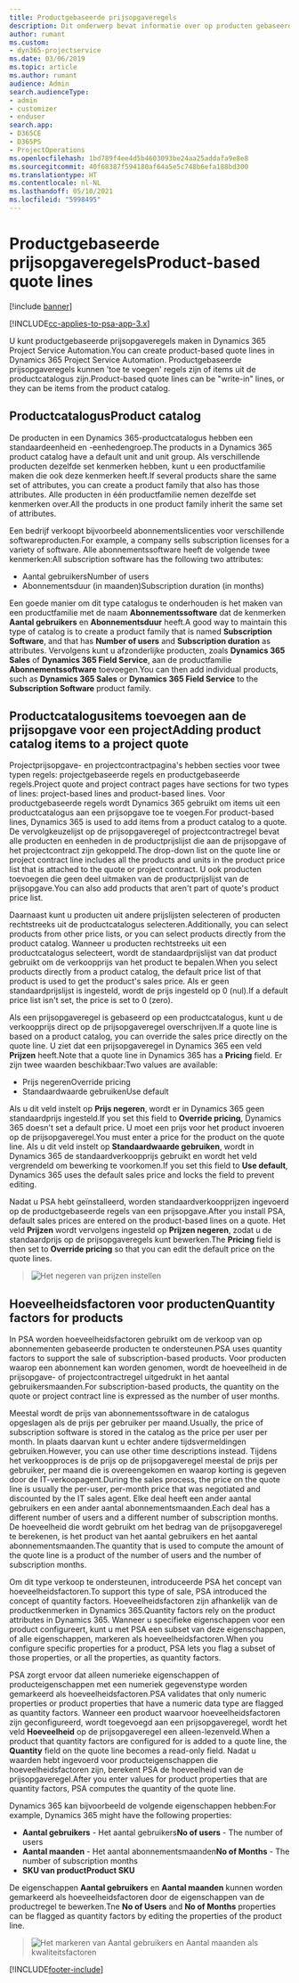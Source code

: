 ```yaml
---
title: Productgebaseerde prijsopgaveregels
description: Dit onderwerp bevat informatie over op producten gebaseerde prijsopgaveregels.
author: rumant
ms.custom:
- dyn365-projectservice
ms.date: 03/06/2019
ms.topic: article
ms.author: rumant
audience: Admin
search.audienceType:
- admin
- customizer
- enduser
search.app:
- D365CE
- D365PS
- ProjectOperations
ms.openlocfilehash: 1bd789f4ee4d5b4603093be24aa25addafa9e8e8
ms.sourcegitcommit: 40f68387f594180af64a5e5c748b6efa188bd300
ms.translationtype: HT
ms.contentlocale: nl-NL
ms.lasthandoff: 05/10/2021
ms.locfileid: "5998495"
---
```

# <a name="product-based-quote-lines"></a><span data-ttu-id="072bf-103">Productgebaseerde prijsopgaveregels</span><span class="sxs-lookup"><span data-stu-id="072bf-103">Product-based quote lines</span></span>

[!include [banner](../includes/psa-now-project-operations.md)]

[!INCLUDE[cc-applies-to-psa-app-3.x](../includes/cc-applies-to-psa-app-3x.md)]


<span data-ttu-id="072bf-104">U kunt productgebaseerde prijsopgaveregels maken in Dynamics 365 Project Service Automation.</span><span class="sxs-lookup"><span data-stu-id="072bf-104">You can create product-based quote lines in Dynamics 365 Project Service Automation.</span></span> <span data-ttu-id="072bf-105">Productgebaseerde prijsopgaveregels kunnen 'toe te voegen' regels zijn of items uit de productcatalogus zijn.</span><span class="sxs-lookup"><span data-stu-id="072bf-105">Product-based quote lines can be "write-in" lines, or they can be items from the product catalog.</span></span>

## <a name="product-catalog"></a><span data-ttu-id="072bf-106">Productcatalogus</span><span class="sxs-lookup"><span data-stu-id="072bf-106">Product catalog</span></span>

<span data-ttu-id="072bf-107">De producten in een Dynamics 365-productcatalogus hebben een standaardeenheid en -eenhedengroep.</span><span class="sxs-lookup"><span data-stu-id="072bf-107">The products in a Dynamics 365 product catalog have a default unit and unit group.</span></span> <span data-ttu-id="072bf-108">Als verschillende producten dezelfde set kenmerken hebben, kunt u een productfamilie maken die ook deze kenmerken heeft.</span><span class="sxs-lookup"><span data-stu-id="072bf-108">If several products share the same set of attributes, you can create a product family that also has those attributes.</span></span> <span data-ttu-id="072bf-109">Alle producten in één productfamilie nemen dezelfde set kenmerken over.</span><span class="sxs-lookup"><span data-stu-id="072bf-109">All the products in one product family inherit the same set of attributes.</span></span>

<span data-ttu-id="072bf-110">Een bedrijf verkoopt bijvoorbeeld abonnementslicenties voor verschillende softwareproducten.</span><span class="sxs-lookup"><span data-stu-id="072bf-110">For example, a company sells subscription licenses for a variety of software.</span></span> <span data-ttu-id="072bf-111">Alle abonnementssoftware heeft de volgende twee kenmerken:</span><span class="sxs-lookup"><span data-stu-id="072bf-111">All subscription software has the following two attributes:</span></span>

- <span data-ttu-id="072bf-112">Aantal gebruikers</span><span class="sxs-lookup"><span data-stu-id="072bf-112">Number of users</span></span> 
- <span data-ttu-id="072bf-113">Abonnementsduur (in maanden)</span><span class="sxs-lookup"><span data-stu-id="072bf-113">Subscription duration (in months)</span></span>

<span data-ttu-id="072bf-114">Een goede manier om dit type catalogus te onderhouden is het maken van een productfamilie met de naam **Abonnementssoftware** dat de kenmerken **Aantal gebruikers** en **Abonnementsduur** heeft.</span><span class="sxs-lookup"><span data-stu-id="072bf-114">A good way to maintain this type of catalog is to create a product family that is named **Subscription Software**, and that has **Number of users** and **Subscription duration** as attributes.</span></span> <span data-ttu-id="072bf-115">Vervolgens kunt u afzonderlijke producten, zoals **Dynamics 365 Sales** of **Dynamics 365 Field Service**, aan de productfamilie **Abonnementssoftware** toevoegen.</span><span class="sxs-lookup"><span data-stu-id="072bf-115">You can then add individual products, such as **Dynamics 365 Sales** or **Dynamics 365 Field Service** to the **Subscription Software** product family.</span></span>

## <a name="adding-product-catalog-items-to-a-project-quote"></a><span data-ttu-id="072bf-116">Productcatalogusitems toevoegen aan de prijsopgave voor een project</span><span class="sxs-lookup"><span data-stu-id="072bf-116">Adding product catalog items to a project quote</span></span>

<span data-ttu-id="072bf-117">Projectprijsopgave- en projectcontractpagina's hebben secties voor twee typen regels: projectgebaseerde regels en productgebaseerde regels.</span><span class="sxs-lookup"><span data-stu-id="072bf-117">Project quote and project contract pages have sections for two types of lines: project-based lines and product-based lines.</span></span> <span data-ttu-id="072bf-118">Voor productgebaseerde regels wordt Dynamics 365 gebruikt om items uit een productcatalogus aan een prijsopgave toe te voegen.</span><span class="sxs-lookup"><span data-stu-id="072bf-118">For product-based lines, Dynamics 365 is used to add items from a product catalog to a quote.</span></span> <span data-ttu-id="072bf-119">De vervolgkeuzelijst op de prijsopgaveregel of projectcontractregel bevat alle producten en eenheden in de productprijslijst die aan de prijsopgave of het projectcontract zijn gekoppeld.</span><span class="sxs-lookup"><span data-stu-id="072bf-119">The drop-down list on the quote line or project contract line includes all the products and units in the product price list that is attached to the quote or project contract.</span></span> <span data-ttu-id="072bf-120">U ook producten toevoegen die geen deel uitmaken van de productprijslijst van de prijsopgave.</span><span class="sxs-lookup"><span data-stu-id="072bf-120">You can also add products that aren't part of quote's product price list.</span></span>

<span data-ttu-id="072bf-121">Daarnaast kunt u producten uit andere prijslijsten selecteren of producten rechtstreeks uit de productcatalogus selecteren.</span><span class="sxs-lookup"><span data-stu-id="072bf-121">Additionally, you can select products from other price lists, or you can select products directly from the product catalog.</span></span> <span data-ttu-id="072bf-122">Wanneer u producten rechtstreeks uit een productcatalogus selecteert, wordt de standaardprijslijst van dat product gebruikt om de verkoopprijs van het product te bepalen.</span><span class="sxs-lookup"><span data-stu-id="072bf-122">When you select products directly from a product catalog, the default price list of that product is used to get the product's sales price.</span></span> <span data-ttu-id="072bf-123">Als er geen standaardprijslijst is ingesteld, wordt de prijs ingesteld op 0 (nul).</span><span class="sxs-lookup"><span data-stu-id="072bf-123">If a default price list isn't set, the price is set to 0 (zero).</span></span>

<span data-ttu-id="072bf-124">Als een prijsopgaveregel is gebaseerd op een productcatalogus, kunt u de verkoopprijs direct op de prijsopgaveregel overschrijven.</span><span class="sxs-lookup"><span data-stu-id="072bf-124">If a quote line is based on a product catalog, you can override the sales price directly on the quote line.</span></span> <span data-ttu-id="072bf-125">U ziet dat een prijsopgaveregel in Dynamics 365 een veld **Prijzen** heeft.</span><span class="sxs-lookup"><span data-stu-id="072bf-125">Note that a quote line in Dynamics 365 has a **Pricing** field.</span></span> <span data-ttu-id="072bf-126">Er zijn twee waarden beschikbaar:</span><span class="sxs-lookup"><span data-stu-id="072bf-126">Two values are available:</span></span>

- <span data-ttu-id="072bf-127">Prijs negeren</span><span class="sxs-lookup"><span data-stu-id="072bf-127">Override pricing</span></span>  
- <span data-ttu-id="072bf-128">Standaardwaarde gebruiken</span><span class="sxs-lookup"><span data-stu-id="072bf-128">Use default</span></span>

<span data-ttu-id="072bf-129">Als u dit veld instelt op **Prijs negeren**, wordt er in Dynamics 365 geen standaardprijs ingesteld.</span><span class="sxs-lookup"><span data-stu-id="072bf-129">If you set this field to **Override pricing**, Dynamics 365 doesn't set a default price.</span></span> <span data-ttu-id="072bf-130">U moet een prijs voor het product invoeren op de prijsopgaveregel.</span><span class="sxs-lookup"><span data-stu-id="072bf-130">You must enter a price for the product on the quote line.</span></span> <span data-ttu-id="072bf-131">Als u dit veld instelt op **Standaardwaarde gebruiken**, wordt in Dynamics 365 de standaardverkoopprijs gebruikt en wordt het veld vergrendeld om bewerking te voorkomen.</span><span class="sxs-lookup"><span data-stu-id="072bf-131">If you set this field to **Use default**, Dynamics 365 uses the default sales price and locks the field to prevent editing.</span></span>

<span data-ttu-id="072bf-132">Nadat u PSA hebt geïnstalleerd, worden standaardverkoopprijzen ingevoerd op de productgebaseerde regels van een prijsopgave.</span><span class="sxs-lookup"><span data-stu-id="072bf-132">After you install PSA, default sales prices are entered on the product-based lines on a quote.</span></span> <span data-ttu-id="072bf-133">Het veld **Prijzen** wordt vervolgens ingesteld op **Prijzen negeren**, zodat u de standaardprijs op de prijsopgaveregels kunt bewerken.</span><span class="sxs-lookup"><span data-stu-id="072bf-133">The **Pricing** field is then set to **Override pricing** so that you can edit the default price on the quote lines.</span></span>

> ![Het negeren van prijzen instellen](media/basic-guide-10.png)
 
## <a name="quantity-factors-for-products"></a><span data-ttu-id="072bf-135">Hoeveelheidsfactoren voor producten</span><span class="sxs-lookup"><span data-stu-id="072bf-135">Quantity factors for products</span></span>

<span data-ttu-id="072bf-136">In PSA worden hoeveelheidsfactoren gebruikt om de verkoop van op abonnementen gebaseerde producten te ondersteunen.</span><span class="sxs-lookup"><span data-stu-id="072bf-136">PSA uses quantity factors to support the sale of subscription-based products.</span></span> <span data-ttu-id="072bf-137">Voor producten waarop een abonnement kan worden genomen, wordt de hoeveelheid in de prijsopgave- of projectcontractregel uitgedrukt in het aantal gebruikersmaanden.</span><span class="sxs-lookup"><span data-stu-id="072bf-137">For subscription-based products, the quantity on the quote or project contract line is expressed as the number of user months.</span></span>

<span data-ttu-id="072bf-138">Meestal wordt de prijs van abonnementssoftware in de catalogus opgeslagen als de prijs per gebruiker per maand.</span><span class="sxs-lookup"><span data-stu-id="072bf-138">Usually, the price of subscription software is stored in the catalog as the price per user per month.</span></span> <span data-ttu-id="072bf-139">In plaats daarvan kunt u echter andere tijdsvermeldingen gebruiken.</span><span class="sxs-lookup"><span data-stu-id="072bf-139">However, you can use other time descriptions instead.</span></span> <span data-ttu-id="072bf-140">Tijdens het verkoopproces is de prijs op de prijsopgaveregel meestal de prijs per gebruiker, per maand die is overeengekomen en waarop korting is gegeven door de IT-verkoopagent.</span><span class="sxs-lookup"><span data-stu-id="072bf-140">During the sales process, the price on the quote line is usually the per-user, per-month price that was negotiated and discounted by the IT sales agent.</span></span> <span data-ttu-id="072bf-141">Elke deal heeft een ander aantal gebruikers en een ander aantal abonnementsmaanden.</span><span class="sxs-lookup"><span data-stu-id="072bf-141">Each deal has a different number of users and a different number of subscription months.</span></span> <span data-ttu-id="072bf-142">De hoeveelheid die wordt gebruikt om het bedrag van de prijsopgaveregel te berekenen, is het product van het aantal gebruikers en het aantal abonnementsmaanden.</span><span class="sxs-lookup"><span data-stu-id="072bf-142">The quantity that is used to compute the amount of the quote line is a product of the number of users and the number of subscription months.</span></span>

<span data-ttu-id="072bf-143">Om dit type verkoop te ondersteunen, introduceerde PSA het concept van hoeveelheidsfactoren.</span><span class="sxs-lookup"><span data-stu-id="072bf-143">To support this type of sale, PSA introduced the concept of quantity factors.</span></span> <span data-ttu-id="072bf-144">Hoeveelheidsfactoren zijn afhankelijk van de productkenmerken in Dynamics 365.</span><span class="sxs-lookup"><span data-stu-id="072bf-144">Quantity factors rely on the product attributes in Dynamics 365.</span></span> <span data-ttu-id="072bf-145">Wanneer u specifieke eigenschappen voor een product configureert, kunt u met PSA een subset van deze eigenschappen, of alle eigenschappen, markeren als hoeveelheidsfactoren.</span><span class="sxs-lookup"><span data-stu-id="072bf-145">When you configure specific properties for a product, PSA lets you flag a subset of those properties, or all the properties, as quantity factors.</span></span>

<span data-ttu-id="072bf-146">PSA zorgt ervoor dat alleen numerieke eigenschappen of producteigenschappen met een numeriek gegevenstype worden gemarkeerd als hoeveelheidsfactoren.</span><span class="sxs-lookup"><span data-stu-id="072bf-146">PSA validates that only numeric properties or product properties that have a numeric data type are flagged as quantity factors.</span></span> <span data-ttu-id="072bf-147">Wanneer een product waarvoor hoeveelheidsfactoren zijn geconfigureerd, wordt toegevoegd aan een prijsopgaveregel, wordt het veld **Hoeveelheid** op de prijsopgaveregel een alleen-lezenveld.</span><span class="sxs-lookup"><span data-stu-id="072bf-147">When a product that quantity factors are configured for is added to a quote line, the **Quantity** field on the quote line becomes a read-only field.</span></span> <span data-ttu-id="072bf-148">Nadat u waarden hebt ingevoerd voor producteigenschappen die hoeveelheidsfactoren zijn, berekent PSA de hoeveelheid van de prijsopgaveregel.</span><span class="sxs-lookup"><span data-stu-id="072bf-148">After you enter values for product properties that are quantity factors, PSA computes the quantity of the quote line.</span></span>

<span data-ttu-id="072bf-149">Dynamics 365 kan bijvoorbeeld de volgende eigenschappen hebben:</span><span class="sxs-lookup"><span data-stu-id="072bf-149">For example, Dynamics 365 might have the following properties:</span></span> 

- <span data-ttu-id="072bf-150">**Aantal gebruikers** - Het aantal gebruikers</span><span class="sxs-lookup"><span data-stu-id="072bf-150">**No of users** - The number of users</span></span> 
- <span data-ttu-id="072bf-151">**Aantal maanden** - Het aantal abonnementsmaanden</span><span class="sxs-lookup"><span data-stu-id="072bf-151">**No of Months** - The number of subscription months</span></span>
- <span data-ttu-id="072bf-152">**SKU van product**</span><span class="sxs-lookup"><span data-stu-id="072bf-152">**Product SKU**</span></span> 

<span data-ttu-id="072bf-153">De eigenschappen **Aantal gebruikers** en **Aantal maanden** kunnen worden gemarkeerd als hoeveelheidsfactoren door de eigenschappen van de productregel te bewerken.</span><span class="sxs-lookup"><span data-stu-id="072bf-153">Tne **No of Users** and **No of Months** properties can be flagged as quantity factors by editing the properties of the product line.</span></span> 

> ![Het markeren van Aantal gebruikers en Aantal maanden als kwaliteitsfactoren](media/basic-guide-11.png)
 


[!INCLUDE[footer-include](../includes/footer-banner.md)]